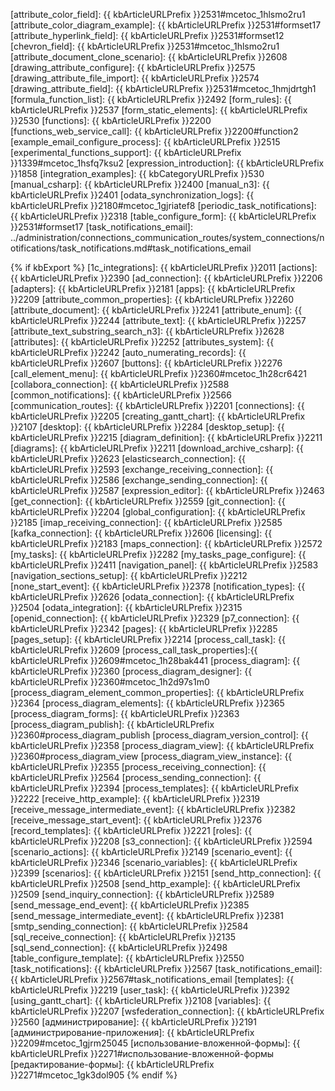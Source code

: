 [attribute_color_field]: {{ kbArticleURLPrefix }}2531#mcetoc_1hlsmo2ru1
[attribute_color_diagram_example]: {{ kbArticleURLPrefix }}2531#formset17
[attribute_hyperlink_field]: {{ kbArticleURLPrefix }}2531#formset12
[chevron_field]: {{ kbArticleURLPrefix }}2531#mcetoc_1hlsmo2ru1
[attribute_document_clone_scenario]: {{ kbArticleURLPrefix }}2608
[drawing_attribute_configure]: {{ kbArticleURLPrefix }}2575
[drawing_attribute_file_import]: {{ kbArticleURLPrefix }}2574
[drawing_attribute_field]: {{ kbArticleURLPrefix }}2531#mcetoc_1hmjdrtgh1
[formula_function_list]: {{ kbArticleURLPrefix }}2492
[form_rules]: {{ kbArticleURLPrefix }}2537
[form_static_elements]: {{ kbArticleURLPrefix }}2530
[functions]: {{ kbArticleURLPrefix }}2200
[functions_web_service_call]: {{ kbArticleURLPrefix }}2200#function2
[example_email_configure_process]: {{ kbArticleURLPrefix }}2515
[experimental_functions_support]: {{ kbArticleURLPrefix }}1339#mcetoc_1hsfq7ksu2
[expression_introduction]: {{ kbArticleURLPrefix }}1858
[integration_examples]: {{ kbCategoryURLPrefix }}530
[manual_csharp]: {{ kbArticleURLPrefix }}2400
[manual_n3]: {{ kbArticleURLPrefix }}2401
[odata_synchronization_logs]: {{ kbArticleURLPrefix }}2180#mcetoc_1gjriatef8
[periodic_task_notifications]: {{ kbArticleURLPrefix }}2318
[table_configure_form]: {{ kbArticleURLPrefix }}2531#formset17
[task_notifications_email]: ../administration/connections_communication_routes/system_connections/notifications/task_notifications.md#task_notifications_email

{% if kbExport %}
[1c_integrations]: {{ kbArticleURLPrefix }}2011
[actions]: {{ kbArticleURLPrefix }}2390
[ad_connection]: {{ kbArticleURLPrefix }}2206
[adapters]: {{ kbArticleURLPrefix }}2181
[apps]: {{ kbArticleURLPrefix }}2209
[attribute_common_properties]: {{ kbArticleURLPrefix }}2260
[attribute_document]: {{ kbArticleURLPrefix }}2241
[attribute_enum]: {{ kbArticleURLPrefix }}2244
[attribute_text]: {{ kbArticleURLPrefix }}2257
[attribute_text_substring_search_n3]: {{ kbArticleURLPrefix }}2628
[attributes]: {{ kbArticleURLPrefix }}2252
[attributes_system]: {{ kbArticleURLPrefix }}2242
[auto_numerating_records]: {{ kbArticleURLPrefix }}2607
[buttons]: {{ kbArticleURLPrefix }}2276
[call_element_menu]: {{ kbArticleURLPrefix }}2360#mcetoc_1h28cr6421
[collabora_connection]: {{ kbArticleURLPrefix }}2588
[common_notifications]: {{ kbArticleURLPrefix }}2566
[communication_routes]: {{ kbArticleURLPrefix }}2201
[connections]: {{ kbArticleURLPrefix }}2205
[creating_gantt_chart]: {{ kbArticleURLPrefix }}2107
[desktop]:  {{ kbArticleURLPrefix }}2284
[desktop_setup]: {{ kbArticleURLPrefix }}2215
[diagram_definition]: {{ kbArticleURLPrefix }}2211
[diagrams]: {{ kbArticleURLPrefix }}2211
[download_archive_csharp]: {{ kbArticleURLPrefix }}2623
[elasticsearch_connection]: {{ kbArticleURLPrefix }}2593
[exchange_receiving_connection]: {{ kbArticleURLPrefix }}2586
[exchange_sending_connection]: {{ kbArticleURLPrefix }}2587
[expression_editor]: {{ kbArticleURLPrefix }}2463
[get_connection]: {{ kbArticleURLPrefix }}2559
[git_connection]: {{ kbArticleURLPrefix }}2204
[global_configuration]: {{ kbArticleURLPrefix }}2185
[imap_receiving_connection]: {{ kbArticleURLPrefix }}2585
[kafka_connection]: {{ kbArticleURLPrefix }}2606
[licensing]: {{ kbArticleURLPrefix }}2183
[maps_connection]: {{ kbArticleURLPrefix }}2572
[my_tasks]: {{ kbArticleURLPrefix }}2282
[my_tasks_page_configure]: {{ kbArticleURLPrefix }}2411
[navigation_panel]: {{ kbArticleURLPrefix }}2583
[navigation_sections_setup]: {{ kbArticleURLPrefix }}2212
[none_start_event]: {{ kbArticleURLPrefix }}2378
[notification_types]: {{ kbArticleURLPrefix }}2626
[odata_connection]: {{ kbArticleURLPrefix }}2504
[odata_integration]: {{ kbArticleURLPrefix }}2315
[openid_connection]: {{ kbArticleURLPrefix }}2329
[p7_connection]: {{ kbArticleURLPrefix }}2342
[pages]: {{ kbArticleURLPrefix }}2285
[pages_setup]: {{ kbArticleURLPrefix }}2214
[process_call_task]: {{ kbArticleURLPrefix }}2609
[process_call_task_properties]:{{ kbArticleURLPrefix }}2609#mcetoc_1h28bak441
[process_diagram]: {{ kbArticleURLPrefix }}2360
[process_diagram_designer]: {{ kbArticleURLPrefix }}2360#mcetoc_1h2d97s1m0
[process_diagram_element_common_properties]: {{ kbArticleURLPrefix }}2364
[process_diagram_elements]: {{ kbArticleURLPrefix }}2365
[process_diagram_forms]: {{ kbArticleURLPrefix }}2363
[process_diagram_publish]: {{ kbArticleURLPrefix }}2360#process_diagram_publish
[process_diagram_version_control]: {{ kbArticleURLPrefix }}2358
[process_diagram_view]: {{ kbArticleURLPrefix }}2360#process_diagram_view
[process_diagram_view_instance]: {{ kbArticleURLPrefix }}2355
[process_receiving_connection]: {{ kbArticleURLPrefix }}2564
[process_sending_connection]: {{ kbArticleURLPrefix }}2394
[process_templates]: {{ kbArticleURLPrefix }}2222
[receive_http_example]: {{ kbArticleURLPrefix }}2319
[receive_message_intermediate_event]: {{ kbArticleURLPrefix }}2382
[receive_message_start_event]: {{ kbArticleURLPrefix }}2376
[record_templates]: {{ kbArticleURLPrefix }}2221
[roles]: {{ kbArticleURLPrefix }}2208
[s3_connection]: {{ kbArticleURLPrefix }}2594
[scenario_actions]: {{ kbArticleURLPrefix }}2149
[scenario_event]:  {{ kbArticleURLPrefix }}2346
[scenario_variables]: {{ kbArticleURLPrefix }}2399
[scenarios]: {{ kbArticleURLPrefix }}2151
[send_http_connection]: {{ kbArticleURLPrefix }}2508
[send_http_example]: {{ kbArticleURLPrefix }}2509
[send_inquiry_connection]: {{ kbArticleURLPrefix }}2589
[send_message_end_event]: {{ kbArticleURLPrefix }}2385
[send_message_intermediate_event]: {{ kbArticleURLPrefix }}2381
[smtp_sending_connection]: {{ kbArticleURLPrefix }}2584
[sql_receive_connection]: {{ kbArticleURLPrefix }}2135
[sql_send_connection]: {{ kbArticleURLPrefix }}2498
[table_configure_template]: {{ kbArticleURLPrefix }}2550
[task_notifications]: {{ kbArticleURLPrefix }}2567
[task_notifications_email]: {{ kbArticleURLPrefix }}2567#task_notifications_email
[templates]: {{ kbArticleURLPrefix }}2219
[user_task]: {{ kbArticleURLPrefix }}2392
[using_gantt_chart]: {{ kbArticleURLPrefix }}2108
[variables]: {{ kbArticleURLPrefix }}2207
[wsfederation_connection]: {{ kbArticleURLPrefix }}2560
[администрирование]: {{ kbArticleURLPrefix }}2191
[администрирование-приложения]: {{ kbArticleURLPrefix }}2209#mcetoc_1gjrm25045
[использование-вложенной-формы]: {{ kbArticleURLPrefix }}2271#использование-вложенной-формы
[редактирование-формы]: {{ kbArticleURLPrefix }}2271#mcetoc_1gk3dol905
{% endif %}
